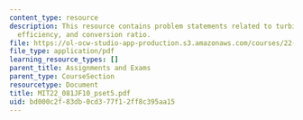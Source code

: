 ```yaml
---
content_type: resource
description: This resource contains problem statements related to turbine generator
  efficiency, and conversion ratio.
file: https://ol-ocw-studio-app-production.s3.amazonaws.com/courses/22-081j-introduction-to-sustainable-energy-fall-2010/bd000c2f83db0cd377f12ff8c395aa15_MIT22_081JF10_pset5.pdf
file_type: application/pdf
learning_resource_types: []
parent_title: Assignments and Exams
parent_type: CourseSection
resourcetype: Document
title: MIT22_081JF10_pset5.pdf
uid: bd000c2f-83db-0cd3-77f1-2ff8c395aa15
---
```

